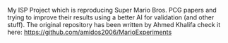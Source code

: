 My ISP Project which is reproducing Super Mario Bros. PCG papers and trying to improve their results using a better AI for validation (and other stuff).
The original repository has been written by Ahmed Khalifa check it here:
https://github.com/amidos2006/MarioExperiments
